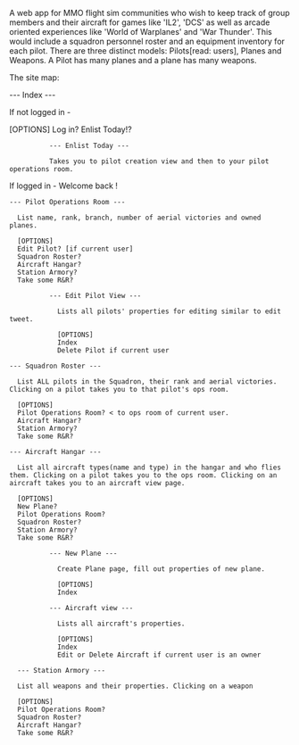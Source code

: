 A web app for MMO flight sim communities who wish to keep track of group members and their aircraft for games like 'IL2', 'DCS' as well as arcade oriented experiences like 'World of Warplanes' and 'War Thunder'. This would include a squadron personnel roster and an equipment inventory for each pilot. There are three distinct models: Pilots[read: users], Planes and Weapons. A Pilot has many planes and a plane has many weapons.

The site map:

--- Index ---

If not logged in -

  [OPTIONS]
  Log in?
  Enlist Today!?

              --- Enlist Today ---

              Takes you to pilot creation view and then to your pilot operations room.

If logged in - Welcome back <pilot>!

    --- Pilot Operations Room ---

      List name, rank, branch, number of aerial victories and owned planes.

      [OPTIONS]
      Edit Pilot? [if current user]
      Squadron Roster?
      Aircraft Hangar?
      Station Armory?
      Take some R&R?

              --- Edit Pilot View ---

                Lists all pilots' properties for editing similar to edit tweet.

                [OPTIONS]
                Index
                Delete Pilot if current user

    --- Squadron Roster ---

      List ALL pilots in the Squadron, their rank and aerial victories. Clicking on a pilot takes you to that pilot's ops room.

      [OPTIONS]
      Pilot Operations Room? < to ops room of current user.
      Aircraft Hangar?
      Station Armory?
      Take some R&R?

    --- Aircraft Hangar ---

      List all aircraft types(name and type) in the hangar and who flies them. Clicking on a pilot takes you to the ops room. Clicking on an aircraft takes you to an aircraft view page.

      [OPTIONS]
      New Plane?
      Pilot Operations Room?
      Squadron Roster?
      Station Armory?
      Take some R&R?

              --- New Plane ---

                Create Plane page, fill out properties of new plane.

                [OPTIONS]
                Index

              --- Aircraft view ---

                Lists all aircraft's properties.

                [OPTIONS]
                Index
                Edit or Delete Aircraft if current user is an owner

      --- Station Armory ---

      List all weapons and their properties. Clicking on a weapon

      [OPTIONS]
      Pilot Operations Room?
      Squadron Roster?
      Aircraft Hangar?
      Take some R&R?
